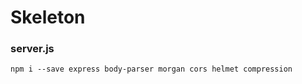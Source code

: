 # Skeleton
<h3>server.js</h3>
  <code>npm i --save express body-parser morgan cors helmet compression</code>
